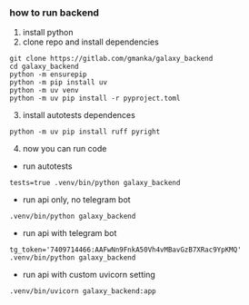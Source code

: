 ### how to run backend

1. install python
2. clone repo and install dependencies
```shell
git clone https://gitlab.com/gmanka/galaxy_backend
cd galaxy_backend
python -m ensurepip
python -m pip install uv
python -m uv venv
python -m uv pip install -r pyproject.toml
```
3. install autotests dependences

```shell
python -m uv pip install ruff pyright
```
4. now you can run code

- run autotests
```shell
tests=true .venv/bin/python galaxy_backend
```
- run api only, no telegram bot
```shell
.venv/bin/python galaxy_backend
```
- run api with telegram bot
```shell
tg_token='7409714466:AAFwNn9FnkA50Vh4vMBavGzB7XRac9YpKMQ' .venv/bin/python galaxy_backend
```
- run api with custom uvicorn setting
```shell
.venv/bin/uvicorn galaxy_backend:app
```

